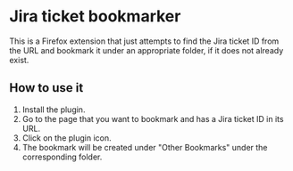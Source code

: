 # Jira ticket bookmarker

This is a Firefox extension that just attempts to find the Jira ticket ID from the URL and bookmark it under an appropriate folder, if it does not already exist.

## How to use it

1. Install the plugin.
2. Go to the page that you want to bookmark and has a Jira ticket ID in its URL.
3. Click on the plugin icon.
4. The bookmark will be created under "Other Bookmarks" under the corresponding folder.
